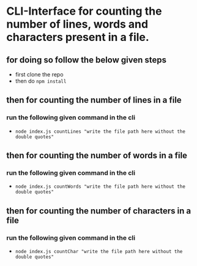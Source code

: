 # CLI-Interface for counting the number of lines, words and characters present in a file.

## for doing so follow the below given steps

- first clone the repo
- then do `npm install`


## then for counting the number of lines in a file 
### run the following given command in the cli

- `node index.js countLines "write the file path here without the double quotes"`

## then for counting the number of words in a file 
### run the following given command in the cli

- `node index.js countWords "write the file path here without the double quotes"`

## then for counting the number of characters in a file 
### run the following given command in the cli

- `node index.js countChar "write the file path here without the double quotes"`